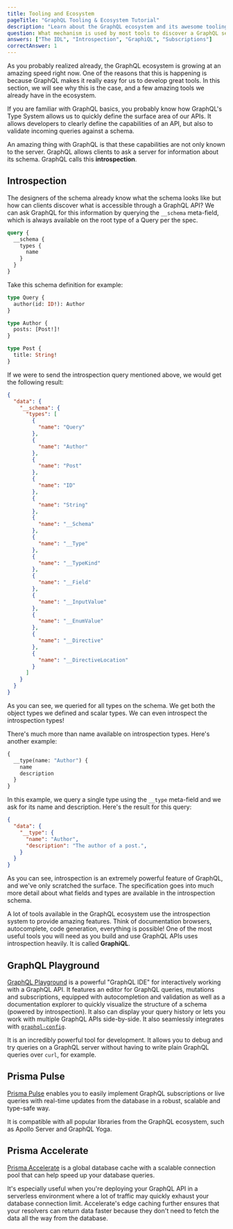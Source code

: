```yaml
---
title: Tooling and Ecosystem
pageTitle: "GraphQL Tooling & Ecosystem Tutorial"
description: "Learn about the GraphQL ecosystem and its awesome tooling like the GraphiQL playgrounds or self-generating docs through introspection."  
question: What mechanism is used by most tools to discover a GraphQL server's type system?
answers: ["The IDL", "Introspection", "GraphiQL", "Subscriptions"]
correctAnswer: 1
---
```


As you probably realized already, the GraphQL ecosystem is growing at an amazing speed right now. One of the reasons that this is happening is because GraphQL makes it really easy for us to develop great tools. In this section, we will see why this is the case, and a few amazing tools we already have in the ecosystem.

If you are familiar with GraphQL basics, you probably know how GraphQL's Type System allows us to quickly define the surface area of our APIs. It allows developers to clearly define the capabilities of an API, but also to validate incoming queries against a schema.

An amazing thing with GraphQL is that these capabilities are not only known to the server. GraphQL allows clients to ask a server for information about its schema. GraphQL calls this **introspection**.

## Introspection

The designers of the schema already know what the schema looks like but how can clients discover what is accessible through a GraphQL API? We can ask GraphQL for this information by querying the `__schema` meta-field, which is always available on the root type of a Query per the spec.

```graphql
query {
  __schema {
    types {
      name
    }
  }
}
```

Take this schema definition for example:

```graphql
type Query {
  author(id: ID!): Author
}

type Author {
  posts: [Post!]!
}

type Post {
  title: String!
}
```

If we were to send the introspection query mentioned above, we would get the following result:

```json
{
  "data": {
    "__schema": {
      "types": [
        {
          "name": "Query"
        },
        {
          "name": "Author"
        },
        {
          "name": "Post"
        },
        {
          "name": "ID"
        },
        {
          "name": "String"
        },
        {
          "name": "__Schema"
        },
        {
          "name": "__Type"
        },
        {
          "name": "__TypeKind"
        },
        {
          "name": "__Field"
        },
        {
          "name": "__InputValue"
        },
        {
          "name": "__EnumValue"
        },
        {
          "name": "__Directive"
        },
        {
          "name": "__DirectiveLocation"
        }
      ]
    }
  }
}
```

As you can see, we queried for all types on the schema. We get both the object types we defined and scalar types. We can even introspect the introspection types!

There's much more than name available on introspection types. Here's another example:

```graphql
{
  __type(name: "Author") {
    name
    description
  }
}
```

In this example, we query a single type using the `__type` meta-field and we ask for its name and description. Here's the result for this query:

```json
{
  "data": {
    "__type": {
      "name": "Author",
      "description": "The author of a post.",
    }
  }
}
```

As you can see, introspection is an extremely powerful feature of GraphQL, and we've only scratched the surface. The specification goes into much more detail about what fields and types are available in the introspection schema.

A lot of tools available in the GraphQL ecosystem use the introspection system to provide amazing features. Think of documentation browsers, autocomplete, code generation, everything is possible! One of the most useful tools you will need as you build and use GraphQL APIs uses introspection heavily. It is called **GraphiQL**.

## GraphQL Playground

[GraphQL Playground](https://github.com/graphcool/graphql-playground) is a powerful "GraphQL IDE" for interactively working with a GraphQL API. It features an editor for GraphQL queries, mutations and subscriptions, equipped with autocompletion and validation as well as a documentation explorer to quickly visualize the structure of a schema (powered by introspection). It also can display your query history or lets you work with multiple GraphQL APIs side-by-side. It also seamlessly integrates with [`graphql-config`](https://github.com/graphcool/graphql-config).

It is an incredibly powerful tool for development. It allows you to debug and try queries on a GraphQL server without having to write plain GraphQL queries over `curl`, for example.

## Prisma Pulse 

[Prisma Pulse](https://www.prisma.io/data-platform/pulse) enables you to easily implement GraphQL subscriptions or live queries with real-time updates from the database in a robust, scalable and type-safe way. 

It is compatible with all popular libraries from the GraphQL ecosystem, such as Apollo Server and GraphQL Yoga.

## Prisma Accelerate

[Prisma Accelerate](https://www.prisma.io/data-platform/accelerate) is a global database cache with a scalable connection pool that can help speed up your database queries. 

It's especially useful when you're deploying your GraphQL API in a serverless environment where a lot of traffic may quickly exhaust your database connection limit. Accelerate's edge caching further ensures that your resolvers can return data faster because they don't need to fetch the data all the way from the database.

